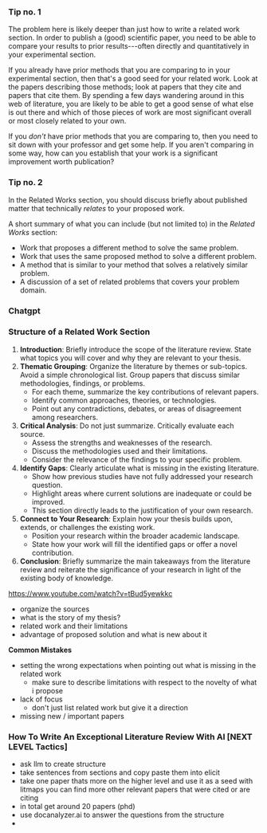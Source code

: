 
### Tip no. 1
The problem here is likely deeper than just how to write a related work section. In order to publish a (good) scientific paper, you need to be able to compare your results to prior results---often directly and quantitatively in your experimental section.

If you already have prior methods that you are comparing to in your experimental section, then that's a good seed for your related work. Look at the papers describing those methods; look at papers that they cite and papers that cite them. By spending a few days wandering around in this web of literature, you are likely to be able to get a good sense of what else is out there and which of those pieces of work are most significant overall or most closely related to your own.

If you _don't_ have prior methods that you are comparing to, then you need to sit down with your professor and get some help. If you aren't comparing in some way, how can you establish that your work is a significant improvement worth publication?

### Tip no. 2
In the Related Works section, you should discuss briefly about published matter that technically _relates_ to your proposed work.

A short summary of what you can include (but not limited to) in the _Related Works_ section:

- Work that proposes a different method to solve the same problem.
- Work that uses the same proposed method to solve a different problem.
- A method that is similar to your method that solves a relatively similar problem.
- A discussion of a set of related problems that covers your problem domain.

### Chatgpt
### Structure of a Related Work Section

1. **Introduction**: Briefly introduce the scope of the literature review. State what topics you will cover and why they are relevant to your thesis.
2. **Thematic Grouping**: Organize the literature by themes or sub-topics. Avoid a simple chronological list. Group papers that discuss similar methodologies, findings, or problems.
    - For each theme, summarize the key contributions of relevant papers.
    - Identify common approaches, theories, or technologies.
    - Point out any contradictions, debates, or areas of disagreement among researchers.
3. **Critical Analysis**: Do not just summarize. Critically evaluate each source.
    - Assess the strengths and weaknesses of the research.
    - Discuss the methodologies used and their limitations.
    - Consider the relevance of the findings to your specific problem.
4. **Identify Gaps**: Clearly articulate what is missing in the existing literature.
    - Show how previous studies have not fully addressed your research question.
    - Highlight areas where current solutions are inadequate or could be improved.
    - This section directly leads to the justification of your own research.
5. **Connect to Your Research**: Explain how your thesis builds upon, extends, or challenges the existing work.
    - Position your research within the broader academic landscape.
    - State how your work will fill the identified gaps or offer a novel contribution.
6. **Conclusion**: Briefly summarize the main takeaways from the literature review and reiterate the significance of your research in light of the existing body of knowledge.


https://www.youtube.com/watch?v=tBud5yewkkc
- organize the sources 
- what is the story of my thesis?
- related work and their limitations
- advantage of proposed solution and what is new about it

**Common Mistakes**
- setting the wrong expectations when pointing out what is missing in the related work
	- make sure to describe limitations with respect to the novelty of what i propose
- lack of focus
	- don't just list related work but give it a direction
- missing new / important papers

### How To Write An Exceptional Literature Review With AI [NEXT LEVEL Tactics]
- ask llm to create structure
- take sentences from sections and copy paste them into elicit
- take one paper thats more on the higher level and use it as a seed with litmaps you can find more other relevant papers that were cited or are citing
- in total get around 20 papers (phd)
- use docanalyzer.ai to answer the questions from the structure
- 